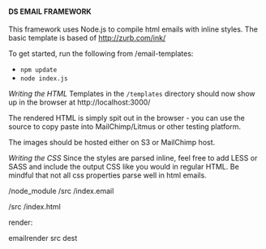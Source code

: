 #### DS EMAIL FRAMEWORK ####


This framework uses Node.js to compile html emails with inline styles. The basic template is based of http://zurb.com/ink/


To get started, run the following from /email-templates:

* ```npm update```
* ```node index.js```


*Writing the HTML*
Templates in the `/templates` directory should now show up in the browser at http://localhost:3000/

The rendered HTML is simply spit out in the browser - you can use the source to copy paste into MailChimp/Litmus or other testing platform.

The images should be hosted either on S3 or MailChimp host.

*Writing the CSS*
Since the styles are parsed inline, feel free to add LESS or SASS and include the output CSS like you would in regular HTML. Be mindful that not all css properties parse well in html emails.




/node_module
/src
	/index.email


/src
	/index.html



render:

emailrender src dest 